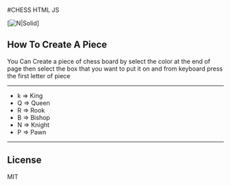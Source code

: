 #CHESS HTML JS 

[![N|Solid](https://github.com/peter-tharwat/chess-html-js/blob/master/images/nb.png)]

## How To Create A Piece
You Can Create a piece of chess board by select the color at the end of page
then select the box that you want to put it on 
and from keyboard press the first letter of piece

--------------

- k => King
- Q => Queen
- R => Rook
- B => Bishop
- N => Knight
- P => Pawn

--------------



## License
MIT